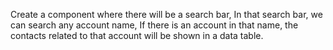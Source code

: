 Create a component where there will be a search bar, In that search bar, we can search any account name, If there is an account in that name, the contacts related to that account will be shown in a data table.
